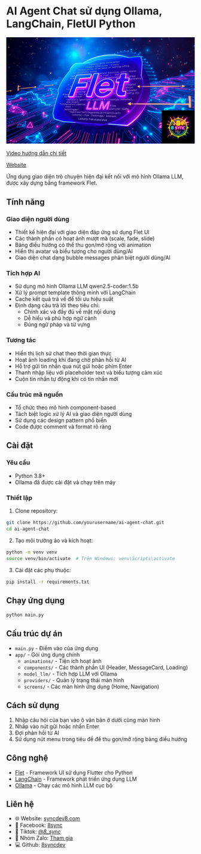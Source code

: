 # AI Agent Chat sử dụng Ollama, LangChain, FletUI Python

![](./docs/imgs/bg.png)

[Video hướng dẫn chi tiết](https://youtu.be/vW4WP8lEE7g)

[Website](https://syncdev8.com)

Ứng dụng giao diện trò chuyện hiện đại kết nối với mô hình Ollama LLM, được xây dựng bằng framework Flet.

## Tính năng

### Giao diện người dùng
- Thiết kế hiện đại với giao diện đáp ứng sử dụng Flet UI
- Các thành phần có hoạt ảnh mượt mà (scale, fade, slide) 
- Bảng điều hướng có thể thu gọn/mở rộng với animation
- Hiển thị avatar và biểu tượng cho người dùng/AI
- Giao diện chat dạng bubble messages phân biệt người dùng/AI

### Tích hợp AI
- Sử dụng mô hình Ollama LLM qwen2.5-coder:1.5b
- Xử lý prompt template thông minh với LangChain
- Cache kết quả trả về để tối ưu hiệu suất
- Định dạng câu trả lời theo tiêu chí:
  + Chính xác và đầy đủ về mặt nội dung
  + Dễ hiểu và phù hợp ngữ cảnh
  + Đúng ngữ pháp và từ vựng

### Tương tác
- Hiển thị lịch sử chat theo thời gian thực
- Hoạt ảnh loading khi đang chờ phản hồi từ AI
- Hỗ trợ gửi tin nhắn qua nút gửi hoặc phím Enter
- Thanh nhập liệu với placeholder text và biểu tượng cảm xúc
- Cuộn tin nhắn tự động khi có tin nhắn mới

### Cấu trúc mã nguồn
- Tổ chức theo mô hình component-based
- Tách biệt logic xử lý AI và giao diện người dùng
- Sử dụng các design pattern phổ biến
- Code được comment và format rõ ràng

## Cài đặt

### Yêu cầu

- Python 3.8+
- Ollama đã được cài đặt và chạy trên máy

### Thiết lập

1. Clone repository:
```bash
git clone https://github.com/yourusername/ai-agent-chat.git
cd ai-agent-chat
```

2. Tạo môi trường ảo và kích hoạt:
```bash
python -m venv venv
source venv/bin/activate  # Trên Windows: venv\Scripts\activate
```

3. Cài đặt các phụ thuộc:
```bash
pip install -r requirements.txt
```

## Chạy ứng dụng

```bash
python main.py
```

## Cấu trúc dự án

- `main.py` - Điểm vào của ứng dụng
- `app/` - Gói ứng dụng chính
  - `animations/` - Tiện ích hoạt ảnh
  - `components/` - Các thành phần UI (Header, MessageCard, Loading)
  - `model_llm/` - Tích hợp LLM với Ollama
  - `providers/` - Quản lý trạng thái màn hình
  - `screens/` - Các màn hình ứng dụng (Home, Navigation)

## Cách sử dụng

1. Nhập câu hỏi của bạn vào ô văn bản ở dưới cùng màn hình
2. Nhấp vào nút gửi hoặc nhấn Enter
3. Đợi phản hồi từ AI
4. Sử dụng nút menu trong tiêu đề để thu gọn/mở rộng bảng điều hướng

## Công nghệ

- [Flet](https://flet.dev/) - Framework UI sử dụng Flutter cho Python
- [LangChain](https://www.langchain.com/) - Framework phát triển ứng dụng LLM
- [Ollama](https://ollama.ai/) - Chạy các mô hình LLM cục bộ

## Liên hệ

- 🌐 Website: [syncdev8.com](https://syncdev8.com)
- 📱 Facebook: [8sync](https://www.facebook.com/8sync)
- 🎵 Tiktok: [@_8_sync_](https://www.tiktok.com/@_8_sync_)
- 💬 Nhóm Zalo: [Tham gia](https://zalo.me/g/mitxdi486)
- 💻 Github: [8syncdev](https://github.com/8syncdev)
